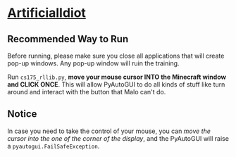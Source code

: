 # [ArtificialIdiot](https://wendywjt.github.io/ArtificialIdiot/index.html)

## Recommended Way to Run

Before running, please make sure you close all applications that will create pop-up windows. Any pop-up window will ruin the training.

Run `cs175_rllib.py`, **move your mouse cursor INTO the Minecraft window and CLICK ONCE**. This will allow PyAutoGUI to do all kinds of stuff like turn around and interact with the button that Malo can't do.

## Notice

In case you need to take the control of your mouse, you can *move the cursor into the one of the corner of the display*, and the PyAutoGUI will raise a `pyautogui.FailSafeException`.
